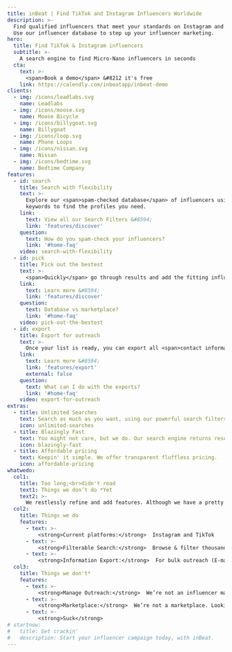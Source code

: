 ```yaml
---
title: inBeat | Find TikTok and Instagram Influencers Worldwide
description: >-
  Find qualified influencers that meet your standards on Instagram and TikTok.
  Use our influencer database to step up your influencer marketing.
hero:
  title: Find TikTok & Instagram influencers
  subtitle: >-
    A search engine to find Micro-Nano influencers in seconds
  cta:
    text: >-
      <span>Book a demo</span> &#8212 it's free
    link: https://calendly.com/inbeatapp/inbeat-demo
clients:
  - img: /icons/leadlabs.svg
    name: Leadlabs
  - img: /icons/moose.svg
    name: Moose Bicycle
  - img: /icons/billygoat.svg
    name: Billygoat
  - img: /icons/loop.svg
    name: Phone Loops
  - img: /icons/nissan.svg
    name: Nissan
  - img: /icons/bedtime.svg
    name: Bedtime Company
features:
  - id: search
    title: Search with flexibility
    text: >-
      Explore our <span>spam-checked database</span> of influencers using metrics and
      keywords to find the profiles you need.
    link:
      text: View all our Search Filters &#8594;
      link: 'features/discover'
    question:
      text: How do you spam-check your influencers?
      link: '#home-faq'
    video: search-with-flexibility
  - id: pick
    title: Pick out the bestest
    text: >-
      <span>Quickly</span> go through results and add the fitting influencers to your list. 
    link:
      text: Learn more &#8594;
      link: 'features/discover'
    question:
      text: Database vs marketplace?
      link: '#home-faq'
    video: pick-out-the-bestest
  - id: export
    title: Export for outreach
    text: >-
      Once your list is ready, you can export all <span>contact information</span> in a click. 
    link:
      text: Learn more &#8594;
      link: 'features/export'
      external: false
    question:
      text: What can I do with the exports?
      link: '#home-faq'
    video: export-for-outreach
extras:
  - title: Unlimited Searches
    text: Search as much as you want, using our powerful search filters.
    icon: unlimited-searches
  - title: Blazingly Fast
    text: You might not care, but we do. Our search engine returns results in milliseconds. We take pride in that.
    icon: blazingly-fast
  - title: Affordable pricing
    text: Keepin' it simple. We offer transparent fluffless pricing.
    icon: affordable-pricing
whatwedo:
  col1:
    title: Too long;<br>didn't read
    text1: Things we don’t do *Yet
    text2: >-
      We restlessly refine and add features. Although we have a pretty good idea of what we’re doing, nobody knows your needs better than, well, you. If we don’t offer a feature you want, book a call, we’d love to listen.
  col2:
    title: Things we do
    features:
      - text: >-
          <strong>Current platforms:</strong>  Instagram and TikTok
      - text: >-
          <strong>Filterable Search:</strong>  Browse & filter thousands of influencer profiles
      - text: >-
          <strong>Information Export:</strong>  For bulk outreach (E-mails, DMs, etc)
  col3:
    title: Things we don't*
    features:
      - text: >-
          <strong>Manage Outreach:</strong>  We’re not an influencer managing tool
      - text: >-
          <strong>Marketplace:</strong>  We’re not a marketplace. Looking for one?
      - text: >-
          <strong>Suck</strong>
# startnow:
#   title: Get crackin'
#   description: Start your influencer campaign today, with inBeat.
---
```

